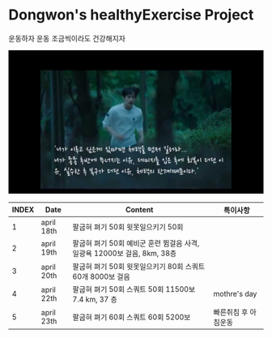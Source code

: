 # Dongwon's healthyExercise Project

운동하자 운동 조금씩이라도 건강해지자

![misaeng](Misaeng.jpg)

| INDEX | Date | Content | 특이사항  |
|---|---|---|---|
|   1| april 18th| 팔굽혀 펴기 50회 윗못일으키기 50회 |   |
|   2| april 19th| 팔굽혀 펴기 50회 예비군 훈련 뜀걸음 사격, 일광욕 12000보 걸음, 8km, 38층|   |
|   3| april 20th| 팔굽혀 펴기 50회 윗못일으키기 80회 스쿼트 60개 8000보 걸음|   |
|   4| april 22th| 팔굽혀 펴기 50회 스쿼트 50회 11500보 7.4 km, 37 층|mothre's day|
|   5| april 23th| 팔굽혀 펴기 60회 스쿼트 60회 5200보 |빠른취침 후 아침운동|
